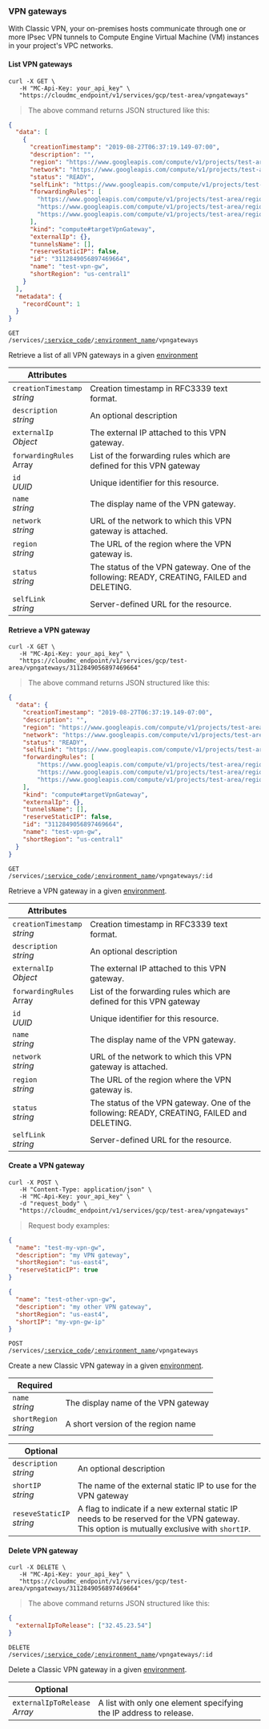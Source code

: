 ### VPN gateways

With Classic VPN, your on-premises hosts communicate through one or more IPsec VPN tunnels to Compute Engine Virtual Machine (VM) instances in your project's VPC networks.

<!-------------------- LIST VPN GATEWAYS -------------------->

#### List VPN gateways

```shell
curl -X GET \
   -H "MC-Api-Key: your_api_key" \
   "https://cloudmc_endpoint/v1/services/gcp/test-area/vpngateways"
```
> The above command returns JSON structured like this:

```json
{
  "data": [
    {
      "creationTimestamp": "2019-08-27T06:37:19.149-07:00",
      "description": "",
      "region": "https://www.googleapis.com/compute/v1/projects/test-area/regions/us-central1",
      "network": "https://www.googleapis.com/compute/v1/projects/test-area/global/networks/default",
      "status": "READY",
      "selfLink": "https://www.googleapis.com/compute/v1/projects/test-area/regions/us-central1/targetVpnGateways/test-vpn-gw",
      "forwardingRules": [
        "https://www.googleapis.com/compute/v1/projects/test-area/regions/us-central1/forwardingRules/test-vpn-gw-rule-udp500",
        "https://www.googleapis.com/compute/v1/projects/test-area/regions/us-central1/forwardingRules/test-vpn-gw-rule-udp4500",
        "https://www.googleapis.com/compute/v1/projects/test-area/regions/us-central1/forwardingRules/test-vpn-gw-rule-esp"
      ],
      "kind": "compute#targetVpnGateway",
      "externalIp": {},
      "tunnelsName": [],
      "reserveStaticIP": false,
      "id": "3112849056897469664",
      "name": "test-vpn-gw",
      "shortRegion": "us-central1"
    }
  ],
  "metadata": {
    "recordCount": 1
  }
}
```

<code>GET /services/<a href="#administration-service-connections">:service_code</a>/<a href="#administration-environments">:environment_name</a>/vpngateways</code>

Retrieve a list of all VPN gateways in a given [environment](#administration-environments)

Attributes | &nbsp;
------- | -----------
`creationTimestamp`<br/>*string* | Creation timestamp in RFC3339 text format.
`description`<br/>*string* | An optional description
`externalIp`<br/>*Object* | The external IP attached to this VPN gateway.
`forwardingRules`<br/>Array | List of the forwarding rules which are defined for this VPN gateway
`id`<br/>*UUID* | Unique identifier for this resource.
`name`<br/>*string* | The display name of the VPN gateway.
`network`<br/>*string* | URL of the network to which this VPN gateway is attached.
`region`<br/>*string* | The URL of the region where the VPN gateway is.
`status`<br/>*string* | The status of the VPN gateway. One of the following: READY, CREATING, FAILED and DELETING.
`selfLink`<br/>*string* | Server-defined URL for the resource.

<!-------------------- RETRIEVE A VPN GATEWAY -------------------->

#### Retrieve a VPN gateway

```shell
curl -X GET \
   -H "MC-Api-Key: your_api_key" \
   "https://cloudmc_endpoint/v1/services/gcp/test-area/vpngateways/3112849056897469664"
```
> The above command returns JSON structured like this:

```json
{
  "data": {
    "creationTimestamp": "2019-08-27T06:37:19.149-07:00",
    "description": "",
    "region": "https://www.googleapis.com/compute/v1/projects/test-area/regions/us-central1",
    "network": "https://www.googleapis.com/compute/v1/projects/test-area/global/networks/default",
    "status": "READY",
    "selfLink": "https://www.googleapis.com/compute/v1/projects/test-area/regions/us-central1/targetVpnGateways/test-vpn-gw",
    "forwardingRules": [
        "https://www.googleapis.com/compute/v1/projects/test-area/regions/us-central1/forwardingRules/test-vpn-gw-rule-udp500",
        "https://www.googleapis.com/compute/v1/projects/test-area/regions/us-central1/forwardingRules/test-vpn-gw-rule-udp4500",
        "https://www.googleapis.com/compute/v1/projects/test-area/regions/us-central1/forwardingRules/test-vpn-gw-rule-esp"
    ],
    "kind": "compute#targetVpnGateway",
    "externalIp": {},
    "tunnelsName": [],
    "reserveStaticIP": false,
    "id": "3112849056897469664",
    "name": "test-vpn-gw",
    "shortRegion": "us-central1"
  }
}
```

<code>GET /services/<a href="#administration-service-connections">:service_code</a>/<a href="#administration-environments">:environment_name</a>/vpngateways/:id</code>

Retrieve a VPN gateway in a given [environment](#administration-environments).

Attributes | &nbsp;
------- | -----------
`creationTimestamp`<br/>*string* | Creation timestamp in RFC3339 text format.
`description`<br/>*string* | An optional description
`externalIp`<br/>*Object* | The external IP attached to this VPN gateway.
`forwardingRules`<br/>Array | List of the forwarding rules which are defined for this VPN gateway
`id`<br/>*UUID* | Unique identifier for this resource.
`name`<br/>*string* | The display name of the VPN gateway.
`network`<br/>*string* | URL of the network to which this VPN gateway is attached.
`region`<br/>*string* | The URL of the region where the VPN gateway is.
`status`<br/>*string* | The status of the VPN gateway. One of the following: READY, CREATING, FAILED and DELETING.
`selfLink`<br/>*string* | Server-defined URL for the resource.

<!-------------------- CREATE A VPN GATEWAY -------------------->

#### Create a VPN gateway

```shell
curl -X POST \
   -H "Content-Type: application/json" \
   -H "MC-Api-Key: your_api_key" \
   -d "request_body" \
   "https://cloudmc_endpoint/v1/services/gcp/test-area/vpngateways"
```
> Request body examples:

```json
{
  "name": "test-my-vpn-gw",
  "description": "my VPN gateway",
  "shortRegion": "us-east4",
  "reserveStaticIP": true
}
```

```json
{
  "name": "test-other-vpn-gw",
  "description": "my other VPN gateway",
  "shortRegion": "us-east4",
  "shortIP": "my-vpn-gw-ip"
}
```

<code>POST /services/<a href="#administration-service-connections">:service_code</a>/<a href="#administration-environments">:environment_name</a>/vpngateways</code>

Create a new Classic VPN gateway in a given [environment](#administration-environments).

Required | &nbsp;
------- | -----------
`name`<br/>*string* | The display name of the VPN gateway
`shortRegion`<br/>*string* | A short version of the region name

Optional | &nbsp;
------- | -----------
`description`<br/>*string* | An optional description
`shortIP`<br/>*string* | The name of the external static IP to use for the VPN gateway
`reseveStaticIP`<br/>*string* | A flag to indicate if a new external static IP needs to be reserved for the VPN gateway. This option is mutually exclusive with `shortIP`.

<!-------------------- DELETE VPN GATEWAY -------------------->

#### Delete VPN gateway

```shell
curl -X DELETE \
   -H "MC-Api-Key: your_api_key" \
   "https://cloudmc_endpoint/v1/services/gcp/test-area/vpngateways/3112849056897469664"
```
> The above command returns JSON structured like this:

```json
{
  "externalIpToRelease": ["32.45.23.54"]
}
```

<code>DELETE /services/<a href="#administration-service-connections">:service_code</a>/<a href="#administration-environments">:environment_name</a>/vpngateways/:id</code>

Delete a Classic VPN gateway in a given [environment](#administration-environments).

Optional | &nbsp;
------- | -----------
`externalIpToRelease`<br/>*Array* | A list with only one element specifying the IP address to release.
